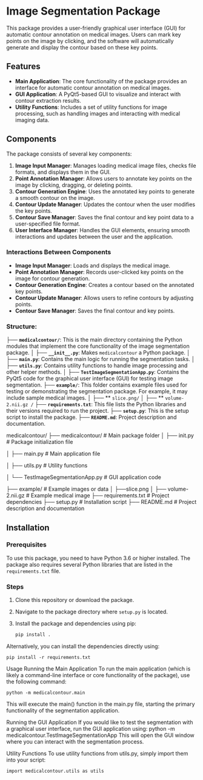 
# Image Segmentation Package

This package provides a user-friendly graphical user interface (GUI) for automatic contour annotation on medical images. Users can mark key points on the image by clicking, and the software will automatically generate and display the contour based on these key points.

## Features

- **Main Application**: The core functionality of the package provides an interface for automatic contour annotation on medical images.
- **GUI Application**: A PyQt5-based GUI to visualize and interact with contour extraction results.
- **Utility Functions**: Includes a set of utility functions for image processing, such as handling images and interacting with medical imaging data.

## Components

The package consists of several key components:

1. **Image Input Manager**: Manages loading medical image files, checks file formats, and displays them in the GUI.
2. **Point Annotation Manager**: Allows users to annotate key points on the image by clicking, dragging, or deleting points.
3. **Contour Generation Engine**: Uses the annotated key points to generate a smooth contour on the image.
4. **Contour Update Manager**: Updates the contour when the user modifies the key points.
5. **Contour Save Manager**: Saves the final contour and key point data to a user-specified file format.
6. **User Interface Manager**: Handles the GUI elements, ensuring smooth interactions and updates between the user and the application.

### Interactions Between Components

- **Image Input Manager**: Loads and displays the medical image.
- **Point Annotation Manager**: Records user-clicked key points on the image for contour generation.
- **Contour Generation Engine**: Creates a contour based on the annotated key points.
- **Contour Update Manager**: Allows users to refine contours by adjusting points.
- **Contour Save Manager**: Saves the final contour and key points.


### Structure:
├──  **`medicalcontour/`**: This is the main directory containing the Python modules that implement the core functionality of the image segmentation package.
│ ├── **`__init__.py`**: Makes `medicalcontour` a Python package.
│ ├── **`main.py`**: Contains the main logic for running the segmentation tasks.
│ ├── **`utils.py`**: Contains utility functions to handle image processing and other helper methods.
│ ├── **`TestImageSegmentationApp.py`**: Contains the PyQt5 code for the graphical user interface (GUI) for testing image segmentation.
├──  **`example/`**: This folder contains example files used for testing or demonstrating the segmentation package. For example, it may include sample medical images.
│ ├──  ** `slice.png/`
│ ├── ** `volume-2.nii.gz /` 
├── **`requirements.txt`**: This file lists the Python libraries and their versions required to run the project.
├── **`setup.py`**: This is the setup script to install the package.
├── **`README.md`**: Project description and documentation.

medicalcontour/ 
├── medicalcontour/ # Main package folder 
│ ├── init.py # Package initialization file 

│ ├── main.py # Main application file 

│ ├── utils.py # Utility functions 

│ └── TestImageSegmentationApp.py # GUI application code

├── example/ # Example images or data 
│ ├──slice.png
│ ├── volume-2.nii.gz # Example medical image 
├── requirements.txt # Project dependencies 
├── setup.py # Installation script 
├── README.md # Project description and documentation 



## Installation

### Prerequisites

To use this package, you need to have Python 3.6 or higher installed. The package also requires several Python libraries that are listed in the `requirements.txt` file.

### Steps

1. Clone this repository or download the package.
2. Navigate to the package directory where `setup.py` is located.
3. Install the package and dependencies using pip:

   ```bash
   pip install .


Alternatively, you can install the dependencies directly using:
    
    pip install -r requirements.txt

Usage
Running the Main Application
To run the main application (which is likely a command-line interface or core functionality of the package), use the following command:

    python -m medicalcontour.main

This will execute the main() function in the main.py file, starting the primary functionality of the segmentation application.

Running the GUI Application
If you would like to test the segmentation with a graphical user interface, run the GUI application using:
    python -m medicalcontour.TestImageSegmentationApp
This will open the GUI window where you can interact with the segmentation process.

Utility Functions
To use utility functions from utils.py, simply import them into your script:

    import medicalcontour.utils as utils


